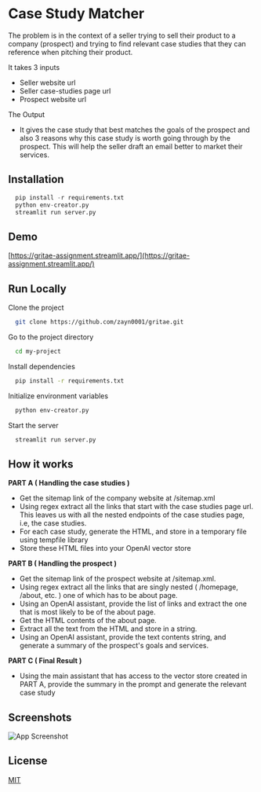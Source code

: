 
# Case Study Matcher

The problem is in the context of a seller trying to sell their product to a company (prospect) and trying to find relevant case studies that they can reference when pitching their product.


It takes 3 inputs

- Seller website url
- Seller case-studies page url
- Prospect website url



The Output

- It gives the case study that best matches the goals of the prospect and also 3 reasons why this case study is worth going through by the prospect. This will help the seller draft an email better to market their services.




## Installation

```python
  pip install -r requirements.txt 
  python env-creator.py
  streamlit run server.py
```
    
## Demo

[https://gritae-assignment.streamlit.app/](https://gritae-assignment.streamlit.app/)


## Run Locally

Clone the project

```bash
  git clone https://github.com/zayn0001/gritae.git
```

Go to the project directory

```bash
  cd my-project
```

Install dependencies

```bash
  pip install -r requirements.txt 
```

Initialize environment variables

```bash
  python env-creator.py
```


Start the server

```bash  
  streamlit run server.py
```


## How it works

**PART A ( Handling the case studies )**


- Get the sitemap link of the company website at /sitemap.xml
- Using regex extract all the links that start with the case studies page url. This leaves us with all the nested endpoints of the case studies page, i.e, the case studies.
- For each case study, generate the HTML, and store in a temporary file using tempfile library
- Store these HTML files into your OpenAI vector store 

**PART B ( Handling the prospect )**

- Get the sitemap link of the prospect website at /sitemap.xml.
- Using regex extract all the links that are singly nested ( /homepage, /about, etc. ) one of which has to be about page.
- Using an OpenAI assistant, provide the list of links and extract the one that is most likely to be of the about page.
- Get the HTML contents of the about page.
- Extract all the text from the HTML and store in a string.
- Using an OpenAI assistant, provide the text contents string, and generate a summary of the prospect's goals and services.

**PART C ( Final Result )**

- Using the main assistant that has access to the vector store created in PART A, provide the summary in the prompt and generate the relevant case study


## Screenshots

![App Screenshot](https://github.com/zayn0001/gritae/sample.png)


## License

[MIT](https://choosealicense.com/licenses/mit/)

